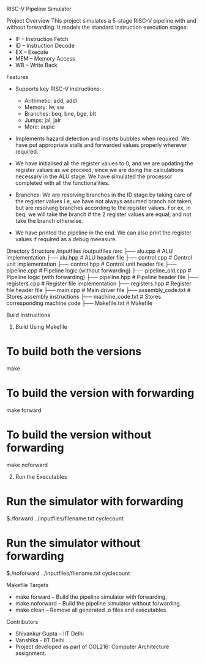 RISC-V Pipeline Simulator

Project Overview
This project simulates a 5-stage RISC-V pipeline with and without forwarding. It models the standard instruction execution stages:
- IF – Instruction Fetch
- ID – Instruction Decode
- EX – Execute
- MEM – Memory Access
- WB – Write Back

Features
- Supports key RISC-V instructions:
  - Arithmetic: add, addi
  - Memory: lw, sw
  - Branches: beq, bne, bge, blt
  - Jumps: jal, jalr
  - More: aupic

- Implements hazard detection and inserts bubbles when required. We have put appropriate stalls and forwarded values properly wherever required.

- We have initialised all the register values to 0, and we are updating the register values as we proceed, since we are doing the calculations necessary in the ALU stage. We have simulated the processor completed with all the functionalities.

- Branches: We are resolving branches in the ID stage by taking care of the register values i.e, we have not always assumed branch not taken, but are resolving branches according to the register values. For ex, in beq, we will take the branch if the 2 register values are equal, and not take the branch otherwise.

- We have printed the pipeline in the end. We can also print the register values if required as a debug meeasure.

Directory Structure
/inputfiles
/outputfiles
/src
├── alu.cpp             # ALU implementation
├── alu.hpp             # ALU header file
├── control.cpp         # Control unit implementation
├── control.hpp         # Control unit header file
├── pipeline.cpp        # Pipeline logic (without forwarding)
├── pipeline_old.cpp    # Pipeline logic (with forwarding)
├── pipeline.hpp        # Pipeline header file
├── registers.cpp       # Register file implementation
├── registers.hpp       # Register file header file
├── main.cpp            # Main driver file
├── assembly_code.txt   # Stores assembly instructions
├── machine_code.txt    # Stores corresponding machine code
├── Makefile.txt        # Makefile

Build Instructions
1. Build Using Makefile
# To build both the versions
make

# To build the version with forwarding
make forward

# To build the version without forwarding
make noforward

2. Run the Executables
# Run the simulator with forwarding
$./forward ../inputfiles/filename.txt cyclecount

# Run the simulator without forwarding
$./noforward ../inputfiles/filename.txt cyclecount


Makefile Targets
- make forward – Build the pipeline simulator with forwarding.
- make noforward – Build the pipeline simulator without forwarding.
- make clean – Remove all generated .o files and executables.

Contributors
- Shivankur Gupta – IIT Delhi
- Vanshika - IIT Delhi
- Project developed as part of COL216: Computer Architecture assignment.

